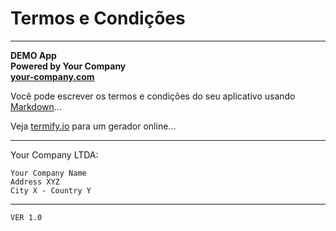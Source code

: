 # Termos e Condições

---

**DEMO App \
Powered by Your Company \
[your-company.com](https://your-company.com)**

Você pode escrever os termos e condições do seu aplicativo
usando [Markdown](https://pt.wikipedia.org/wiki/Markdown)...

Veja [termify.io](https://termify.io/generate-terms-and-conditions)
para um gerador online...

---

Your Company LTDA:

   ``` 
   Your Company Name
   Address XYZ
   City X - Country Y
   ```

---

`VER 1.0`


